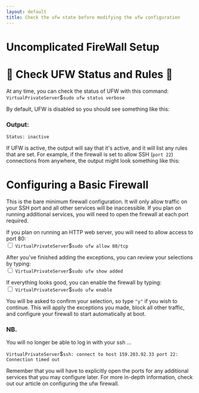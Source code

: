 ```yaml
---
layout: default
title: Check the ufw state before modifying the ufw configuration
---
```


# Uncomplicated FireWall Setup

# :eyes: Check UFW Status and Rules :eyes:

At any time, you can check the status of UFW with this command:
`VirtualPrivateServer`$`sudo ufw status verbose`

By default, UFW is disabled so you should see something like this:
<h3>Output:</h3>

`Status: inactive`

If UFW is active, the output will say that it's active, and it will list any rules that are set. For example, if the firewall is set to allow SSH (`port 22`) connections from anywhere, the output might look something like this:

# Configuring a Basic Firewall

This is the bare minimum firewall configuration. It will only allow traffic on your SSH port and all other services will be inaccessible. If you plan on running additional services, you will need to open the firewall at each port required.

If you plan on running an HTTP web server, you will need to allow access to port 80:<br />
<input type="checkbox" class="sidebar-checkbox" id="sidebar-checkbox">
`VirtualPrivateServer`$`sudo ufw allow 80/tcp`


After you've finished adding the exceptions, you can review your selections by typing:<br />
<input type="checkbox" class="sidebar-checkbox" id="sidebar-checkbox">
`VirtualPrivateServer`$`sudo ufw show added`


If everything looks good, you can enable the firewall by typing:<br />
<input type="checkbox" class="sidebar-checkbox" id="sidebar-checkbox">
`VirtualPrivateServer`$`sudo ufw enable`

You will be asked to confirm your selection, so type `"y"` if you wish to continue. This will apply the exceptions you made, block all other traffic, and configure your firewall to start automatically at boot.

<h3>NB.</h3>
You will no longer be able to log in with your ssh ...

`VirtualPrivateServer`$`ssh: connect to host 159.203.92.33 port 22: Connection timed out`

Remember that you will have to explicitly open the ports for any additional services that you may configure later. For more in-depth information, check out our article on configuring the ufw firewall.
